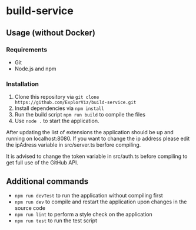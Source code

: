# build-service

## Usage (without Docker)
### Requirements

- Git
- Node.js and npm

### Installation
1. Clone this repository via `git clone https://github.com/ExplorViz/build-service.git`
2. Install dependencies via `npm install`
3. Run the build script `npm run build` to compile the files
4. Use `node .` to start the application. 

After updating the list of extensions the application should be up and running on localhost:8080. If you want to change the ip address please edit the ipAdress variable in src/server.ts berfore compiling.

It is advised to change the token variable in src/auth.ts before compiling to get full use of the GitHub API.


## Additional commands

- `npm run devTest` to run the application without compiling first
- `npm run dev` to compile and restart the application upon changes in the source code
- `npm run lint` to perform a style check on the application
- `npm run test` to run the test script
